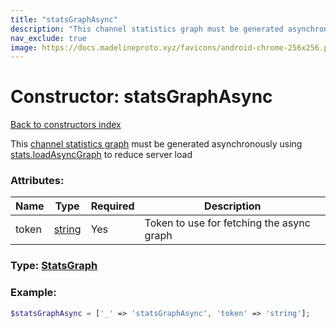 ```yaml
---
title: "statsGraphAsync"
description: "This channel statistics graph must be generated asynchronously using stats.loadAsyncGraph to reduce server load"
nav_exclude: true
image: https://docs.madelineproto.xyz/favicons/android-chrome-256x256.png
---
```

# Constructor: statsGraphAsync  
[Back to constructors index](/API_docs/constructors/index.md)



This [channel statistics graph](https://core.telegram.org/api/stats) must be generated asynchronously using [stats.loadAsyncGraph](../methods/stats.loadAsyncGraph.md) to reduce server load

### Attributes:

| Name     |    Type       | Required | Description |
|----------|---------------|----------|-------------|
|token|[string](/API_docs/types/string.md) | Yes|Token to use for fetching the async graph|



### Type: [StatsGraph](/API_docs/types/StatsGraph.md)


### Example:

```php
$statsGraphAsync = ['_' => 'statsGraphAsync', 'token' => 'string'];
```  
